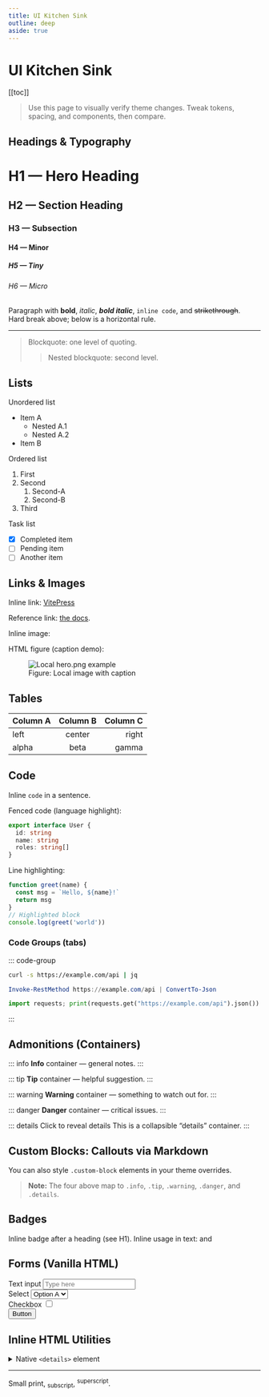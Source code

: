 ```yaml
---
title: UI Kitchen Sink
outline: deep
aside: true
---
```


# UI Kitchen Sink <Badge text="reference" type="info" />

[[toc]]

> Use this page to visually verify theme changes. Tweak tokens, spacing, and components, then compare.

## Headings & Typography

# H1 — Hero Heading
## H2 — Section Heading
### H3 — Subsection
#### H4 — Minor
##### H5 — Tiny
###### H6 — Micro

Paragraph with **bold**, _italic_, **_bold italic_**, `inline code`, and ~~strikethrough~~.  
Hard break above; below is a horizontal rule.

---

> Blockquote: one level of quoting.
>
> > Nested blockquote: second level.

## Lists

Unordered list
- Item A
  - Nested A.1
  - Nested A.2
- Item B

Ordered list
1. First
2. Second
   1. Second-A
   2. Second-B
3. Third

Task list
- [x] Completed item
- [ ] Pending item
- [ ] Another item

## Links & Images

Inline link: [VitePress](https://vitepress.dev)

Reference link: [the docs][vpdocs].

Inline image:

HTML figure (caption demo):

<figure>
  <img src="" alt="Local hero.png example" />
  <figcaption>Figure: Local image with caption</figcaption>
</figure>

[vpdocs]: https://vitepress.dev

## Tables

| Column A | Column B | Column C |
|:---------|:--------:|---------:|
| left     |  center  |     right |
| alpha    |   beta   |    gamma  |

## Code

Inline `code` in a sentence.

Fenced code (language highlight):

```ts
export interface User {
  id: string
  name: string
  roles: string[]
}
````

Line highlighting:

```js {1,4-6}
function greet(name) {
  const msg = `Hello, ${name}!`
  return msg
}
// Highlighted block
console.log(greet('world'))
```

### Code Groups (tabs)

::: code-group

```bash [bash]
curl -s https://example.com/api | jq
```

```powershell [powershell]
Invoke-RestMethod https://example.com/api | ConvertTo-Json
```

```python [python]
import requests; print(requests.get("https://example.com/api").json())
```

:::

## Admonitions (Containers)

::: info
**Info** container — general notes.
:::

::: tip
**Tip** container — helpful suggestion.
:::

::: warning
**Warning** container — something to watch out for.
:::

::: danger
**Danger** container — critical issues.
:::

::: details Click to reveal details
This is a collapsible “details” container.
:::

## Custom Blocks: Callouts via Markdown

You can also style `.custom-block` elements in your theme overrides.

> **Note:** The four above map to `.info`, `.tip`, `.warning`, `.danger`, and `.details`.

## Badges

Inline badge after a heading (see H1).
Inline usage in text: <Badge text="beta" type="warning" /> and <Badge text="deprecated" type="danger" />

## Forms (Vanilla HTML)

<form>
  <label>
    Text input
    <input type="text" placeholder="Type here" />
  </label>
  <br />
  <label>
    Select
    <select>
      <option>Option A</option>
      <option>Option B</option>
    </select>
  </label>
  <br />
  <label>
    Checkbox <input type="checkbox" />
  </label>
  <br />
  <button type="button">Button</button>
</form>

## Inline HTML Utilities

<details>
  <summary>Native <code>&lt;details&gt;</code> element</summary>
  Works independently of the Markdown container.
</details>

<hr />

Small print, <sub>subscript</sub>, <sup>superscript</sup>.
